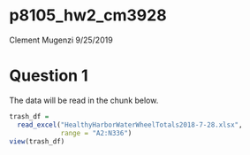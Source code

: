 p8105\_hw2\_cm3928
================
Clement Mugenzi
9/25/2019

# Question 1

The data will be read in the chunk below.

``` r
trash_df = 
  read_excel("HealthyHarborWaterWheelTotals2018-7-28.xlsx",
             range = "A2:N336")
view(trash_df)
```
